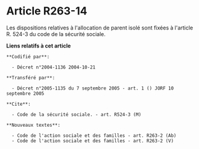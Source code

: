 # Article R263-14

Les dispositions relatives à l'allocation de parent isolé sont fixées à l'article R. 524-3 du code de la sécurité sociale.

**Liens relatifs à cet article**

	**Codifié par**:

	  - Décret n°2004-1136 2004-10-21

	**Transféré par**:

	  - Décret n°2005-1135 du 7 septembre 2005 - art. 1 () JORF 10 septembre 2005

	**Cite**:

	  - Code de la sécurité sociale. - art. R524-3 (M)

	**Nouveaux textes**:

	  - Code de l'action sociale et des familles - art. R263-2 (Ab)
	  - Code de l'action sociale et des familles - art. R263-2 (V)
